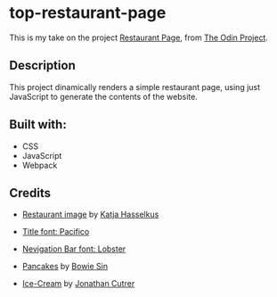 # top-restaurant-page
This is my take on the project [Restaurant Page](https://www.theodinproject.com/lessons/node-path-javascript-restaurant-page), from [The Odin Project](https://www.theodinproject.com).

## Description

This project dinamically renders a simple restaurant page, using just JavaScript to generate the 
contents of the website.

## Built with:

- CSS
- JavaScript
- Webpack

## Credits

- [Restaurant image](https://www.flickr.com/photos/hasselkus-pr/21487753350/in/photolist-yJNms3-29RYdxm-2cXZpF5-MT822s-y5oc1Y-H8eYYx-ZYuJEq-SavyBi-NpNZRk-Ecyf-ThSRSH-SftXZa-BZYbSq-26rkF7N-71m4S-2eDM9rm-HDoy3G-255si3P-G88dW2-TB93pX-s6tPt3-2ekocaG-2eUfH46-21fJHny-5qcUYG-2dqamQu-GmpLN8-cNcTts-GbDgKp-DZEqeT-SavBzT-CqgS2P-sMhjK-TibBhb-p459m-YoQ5bE-Kjon6P-FCLRhD-T1cQb1-2fxFtRx-WynC4y-CoL9HF-qRSVy-2b52WaY-2fywJxu-2bPFvbW-wpZou5-24eZ3nN-CmSGVB-gNopGU) by [Katja Hasselkus](https://www.flickr.com/photos/hasselkus-pr/)

- [Title font: Pacifico](https://fonts.google.com/specimen/Pacifico/about?preview.text=Restaurant%20page&preview.text_type=custom)

- [Nevigation Bar font: Lobster](https://fonts.google.com/specimen/Lobster?preview.text=Home%20Menu%20Content&preview.text_type=custom&category=Sans+Serif,Display,Monospace&stylecount=1)

- [Pancakes](https://www.flickr.com/photos/manchesterunitedbowie/30455206933/in/photolist-NpdTYH-2n9sgWx-2n9paJ9-2e6LLFi-4jyccs-qwDY5H-2e8EVxM-S3jT5n-21ShoXt-7JeGCZ-2mjQSMY-2gCyXYF-N44TUc-24rGwjT-2mmKS32-GbxmxH-RMcN7T-CYxqB4-PDvF8R-ikyfA5-TMMfky-HHGB35-NQVKNG-224Pd9X-RQMfT8-kDYoYU-BrLaqR-29PKKCu-5nnR1m-ot87KH-2dH79y7-7R5mp2-kGfrsX-RZzPt5-253CGW-2d1r9ry-2e8KbAz-2g3JwLn-4RNyhc-zMDZWS-BvYXCX-Savpd8-2o5By1Z-2hszkdh-9zP5yz-UEr73T-rm6idD-zL4p2B-Dz2tqy-2iHs7Vd) by [Bowie Sin](https://www.flickr.com/photos/manchesterunitedbowie/)

- [Ice-Cream](https://www.flickr.com/photos/joncutrer/51787829677/in/photolist-2mUjav8-28BVotb-2oQKjaL-2oBd6uL-2jHjUDE-2n3NCJo-2mcif9T-2oe3wxR-CWnfi6-iWEE3x-28QbneR-2n4odfZ-2k15qon-2ogWhwc-2naC841-2hjTmtQ-2m7mfSn-2jouksE-26aqrZd-Np49XU-2jkVVGx-2huCUc6-2jwhutQ-2hmDZxX-24oZj8x-2nKYRQh-29SYLEU-2hW2oDc-2jn8X4h-2jwiEQW-2jwe78W-2hmDZrj-2jncZJ3-2jwhvjN-2jApez3-2jwiATT-2hmE49e-2ky8Xco-2jn8XeY-2h1oewe-2nQ1oPc-2okn3QF-2gBxHYQ-2cYFatt-QX7AjT-vx3VwT-fnXQrF-2jwhnUc-2hmDiRg-2myJL32) by [Jonathan Cutrer](https://www.flickr.com/photos/joncutrer/)